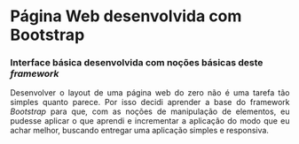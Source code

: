 <h1>Página Web desenvolvida com Bootstrap</h1>
<h3>Interface básica desenvolvida com noções básicas deste <em>framework</em></h3>

<p align="justify">
    Desenvolver o layout de uma página web do zero não é uma tarefa tão simples quanto parece. Por isso decidi aprender a base do framework <em>Bootstrap</em> para que, com as noções de manipulação de elementos, eu pudesse aplicar o que aprendi e incrementar a aplicação do modo que eu achar melhor, buscando entregar uma aplicação simples e responsiva.
</p>

